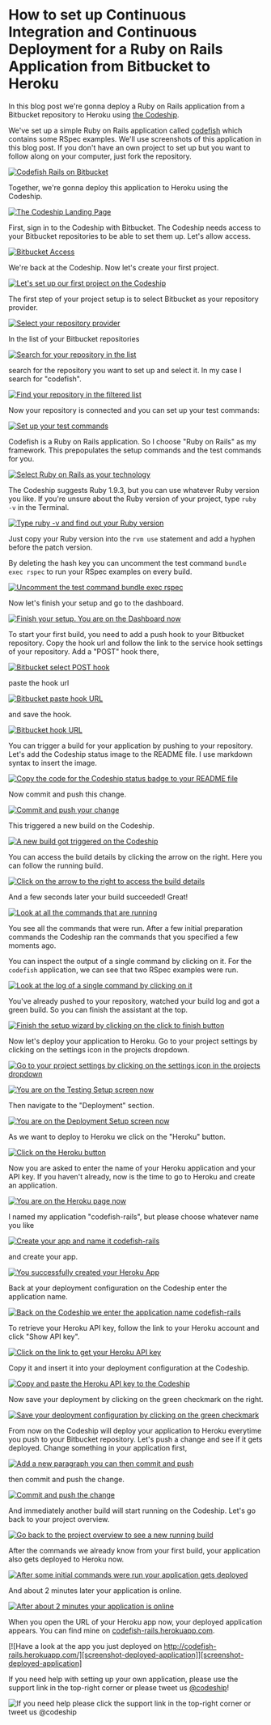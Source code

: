 How to set up Continuous Integration and Continuous Deployment for a Ruby on Rails Application from Bitbucket to Heroku
======================

In this blog post we're gonna deploy a Ruby on Rails application from a Bitbucket repository to Heroku using [the Codeship][codeship].

We've set up a simple Ruby on Rails application called [codefish][codefish-rails] which contains some RSpec examples. We'll use screenshots of this application in this blog post. If you don't have an own project to set up but you want to follow along on your computer, just fork the repository.

[![Codefish Rails on Bitbucket][screenshot-codefish-rails]][screenshot-codefish-rails]

Together, we're gonna deploy this application to Heroku using the Codeship.

[![The Codeship Landing Page][screenshot-codefish-landingpage]][screenshot-codefish-landingpage]

First, sign in to the Codeship with Bitbucket. The Codeship needs access to your Bitbucket repositories to be able to set them up. Let's allow access.

[![Bitbucket Access][screenshot-github-oauth]][screenshot-github-oauth]

We're back at the Codeship. Now let's create your first project.

[![Let's set up our first project on the Codeship][screenshot-codeship-welcome]][screenshot-codeship-welcome]

The first step of your project setup is to select Bitbucket as your repository provider.

[![Select your repository provider][screenshot-repo-provider-selection]][screenshot-repo-provider-selection]

In the list of your Bitbucket repositories

[![Search for your repository in the list][screenshot-repo-selection]][screenshot-repo-selection]

search for the repository you want to set up and select it. In my case I search for "codefish".

[![Find your repository in the filtered list][screenshot-repo-selection-filtered]][screenshot-repo-selection-filtered]

Now your repository is connected and you can set up your test commands:

[![Set up your test commands][screenshot-codeship-technology]][screenshot-codeship-technology]

Codefish is a Ruby on Rails application. So I choose "Ruby on Rails" as my framework. This prepopulates the setup commands and the test commands for you.

[![Select Ruby on Rails as your technology][screenshot-codeship-technology-rails]][screenshot-codeship-technology-rails]

The Codeship suggests Ruby 1.9.3, but you can use whatever Ruby version you like. If you're unsure about the Ruby version of your project, type `ruby -v` in the Terminal.

[![Type ruby -v and find out your Ruby version][screenshot-ruby-version]][screenshot-ruby-version]

Just copy your Ruby version into the `rvm use` statement and add a hyphen before the patch version.

By deleting the hash key you can uncomment the test command `bundle exec rspec` to run your RSpec examples on every build.

[![Uncomment the test command `bundle exec rspec`][screenshot-test-commands]][screenshot-test-commands]

Now let's finish your setup and go to the dashboard.

[![Finish your setup. You are on the Dashboard now][screenshot-codeship-dasboard]][screenshot-codeship-dasboard]

To start your first build, you need to add a push hook to your Bitbucket repository. Copy the hook url and follow the link to the service hook settings of your repository. Add a "POST" hook there,

[![Bitbucket select POST hook][screenshot-select-post-hook]][screenshot-select-post-hook]

paste the hook url

[![Bitbucket paste hook URL][screenshot-paste-hook-url]][screenshot-paste-hook-url]

and save the hook.

[![Bitbucket hook URL][screenshot-hook-added]][screenshot-hook-added]

You can trigger a build for your application by pushing to your repository. Let's add the Codeship status image to the README file. I use markdown syntax to insert the image.

[![Copy the code for the Codeship status badge to your README file][screenshot-codeship-image]][screenshot-codeship-image]

Now commit and push this change.

[![Commit and push your change][screenshot-codeship-push]][screenshot-codeship-push]

This triggered a new build on the Codeship.

[![A new build got triggered on the Codeship][screenshot-first-build-running]][screenshot-first-build-running]

You can access the build details by clicking the arrow on the right. Here you can follow the running build.

[![Click on the arrow to the right to access the build details][screenshot-first-build-running-details]][screenshot-first-build-running-details]

And a few seconds later your build succeeded! Great!

[![Look at all the commands that are running][screenshot-first-build-finished]][screenshot-first-build-finished]

You see all the commands that were run. After a few initial preparation commands the Codeship ran the commands that you specified a few moments ago.

You can inspect the output of a single command by clicking on it. For the `codefish` application, we can see that two RSpec examples were run.

[![Look at the log of a single command by clicking on it][screenshot-build-log]][screenshot-build-log]

You've already pushed to your repository, watched your build log and got a green build. So you can finish the assistant at the top.

[![Finish the setup wizard by clicking on the click to finish button][screenshot-build-without-road-to-success]][screenshot-build-without-road-to-success]

Now let's deploy your application to Heroku. Go to your project settings by clicking on the settings icon in the projects dropdown.

[![Go to your project settings by clicking on the settings icon in the projects dropdown][screenshot-go-to-project-settings]][screenshot-go-to-project-settings]

[![You are on the Testing Setup screen now][screenshot-project-settings]][screenshot-project-settings]

Then navigate to the "Deployment" section.

[![You are on the Deployment Setup screen now][screenshot-deployment-settings]][screenshot-deployment-settings]

As we want to deploy to Heroku we click on the "Heroku" button.

[![Click on the Heroku button][screenshot-new-heroku-deployment]][screenshot-new-heroku-deployment]

Now you are asked to enter the name of your Heroku application and your API key. If you haven't already, now is the time to go to Heroku and create an application.

[![You are on the Heroku page now][screenshot-heroku-apps]][screenshot-heroku-apps]

I named my application "codefish-rails", but please choose whatever name you like

[![Create your app and name it codefish-rails][screenshot-create-heroku-app]][screenshot-create-heroku-app]

and create your app.

[![You successfully created your Heroku App][screenshot-heroku-app-created]][screenshot-heroku-app-created]

Back at your deployment configuration on the Codeship enter the application name.

[![Back on the Codeship we enter the application name codefish-rails][screenshot-heroku-deployment-name]][screenshot-heroku-deployment-name]

To retrieve your Heroku API key, follow the link to your Heroku account and click "Show API key".

[![Click on the link to get your Heroku API key][screenshot-show-api-key]][screenshot-show-api-key]

Copy it and insert it into your deployment configuration at the Codeship.

[![Copy and paste the Heroku API key to the Codeship][screenshot-complete-heroku-deployment]][screenshot-complete-heroku-deployment]

Now save your deployment by clicking on the green checkmark on the right.

[![Save your deployment configuration by clicking on the green checkmark][screenshot-saved-heroku-deployment]][screenshot-saved-heroku-deployment]

From now on the Codeship will deploy your application to Heroku everytime you push to your Bitbucket repository. Let's push a change and see if it gets deployed. Change something in your application first,

[![Add a new paragraph you can then commit and push][screenshot-added-paragraph]][screenshot-added-paragraph]

then commit and push the change.

[![Commit and push the change][screenshot-commit-and-push-paragraph]][screenshot-commit-and-push-paragraph]

And immediately another build will start running on the Codeship. Let's go back to your project overview.

[![Go back to the project overview to see a new running build][screenshot-deploy-build-started]][screenshot-deploy-build-started]

After the commands we already know from your first build, your application also gets deployed to Heroku now.

[![After some initial commands were run your application gets deployed][screenshot-build-deployment]][screenshot-build-deployment]

And about 2 minutes later your application is online.

[![After about 2 minutes your application is online][screenshot-build-deployment-complete]][screenshot-build-deployment-complete]

When you open the URL of your Heroku app now, your deployed application appears. You can find mine on [codefish-rails.herokuapp.com][codefish-rails-live].

[![Have a look at the app you just deployed on http://codefish-rails.herokuapp.com/][screenshot-deployed-application]][screenshot-deployed-application]

If you need help with setting up your own application, please use the support link in the top-right corner or please tweet us [@codeship][codeship-twitter]!

![If you need help please click the support link in the top-right corner or tweet us @codeship][screenshot-build-deployment-complete]

 [codeship]: https://www.codeship.io/
 [codeship-twitter]: http://www.twitter.com/codeship
 [codefish-rails]: https://github.com/codeship-tutorials/codefish-rails
 [codefish-rails-live]: http://codefish-rails.herokuapp.com
 [screenshot-codefish-rails]: ../../../screenshots/bitbucket/rails/codefish-rails.png
 [screenshot-codefish-landingpage]: ../../../screenshots/codeship-landingpage.png
 [screenshot-github-oauth]: ../../../screenshots/bitbucket/oauth.png
 [screenshot-codeship-welcome]: ../../../screenshots/codeship-welcome.png
 [screenshot-repo-provider-selection]: ../../../screenshots/bitbucket/repo-provider-selection.png
 [screenshot-repo-selection]: ../../../screenshots/repo-selection.png
 [screenshot-repo-selection-filtered]: ../../../screenshots/rails/repo-selection-filtered.png
 [screenshot-codeship-technology]: ../../../screenshots/codeship-technology.png
 [screenshot-codeship-technology-rails]: ../../../screenshots/rails/codeship-technology.png
 [screenshot-ruby-version]: ../../../screenshots/rails/ruby-version.png
 [screenshot-test-commands]: ../../../screenshots/rails/test-commands.png
 [screenshot-codeship-dasboard]: ../../../screenshots/bitbucket/rails/codeship-dashboard.png
 [screenshot-codeship-image]: ../../../screenshots/rails/codeship-image.png
 [screenshot-codeship-push]: ../../../screenshots/bitbucket/rails/push.png
 [screenshot-first-build-running]: ../../../screenshots/rails/first-build-running.png
 [screenshot-first-build-running-details]: ../../../screenshots/bitbucket/rails/first-build-running-details.png
 [screenshot-first-build-finished]: ../../../screenshots/bitbucket/rails/first-build-finished.png
 [screenshot-build-log]: ../../../screenshots/bitbucket/rails/build-log.png
 [screenshot-build-without-road-to-success]: ../../../screenshots/bitbucket/rails/build-without-road-to-success.png
 [screenshot-go-to-project-settings]: ../../../screenshots/bitbucket/rails/go-to-project-settings.png
 [screenshot-project-settings]: ../../../screenshots/rails/project-settings.png
 [screenshot-deployment-settings]: ../../../screenshots/rails/deployment-settings.png
 [screenshot-new-heroku-deployment]: ../../../screenshots/rails/heroku/new-deployment.png
 [screenshot-heroku-apps]: ../../../screenshots/heroku/heroku-apps.png
 [screenshot-create-heroku-app]: ../../../screenshots/heroku/create-heroku-app.png
 [screenshot-heroku-app-created]: ../../../screenshots/heroku/heroku-app-created.png
 [screenshot-heroku-deployment-name]: ../../../screenshots/rails/heroku/heroku-deployment-name.png
 [screenshot-show-api-key]: ../../../screenshots/heroku/show-api-key.png
 [screenshot-complete-heroku-deployment]: ../../../screenshots/rails/heroku/complete-deployment.png
 [screenshot-saved-heroku-deployment]: ../../../screenshots/rails/heroku/saved-deployment.png
 [screenshot-added-paragraph]: ../../../screenshots/rails/added-paragraph.png
 [screenshot-commit-and-push-paragraph]: ../../../screenshots/bitbucket/rails/commit-and-push-paragraph.png
 [screenshot-deploy-build-started]: ../../../screenshots/rails/deploy-build-started.png
 [screenshot-build-deployment]: ../../../screenshots/rails/heroku/build-deployment.png
 [screenshot-build-deployment-complete]: ../../../screenshots/rails/heroku/build-deployment-complete.png
 [screenshot-deployed-application]: ../../../screenshots/rails/heroku/deployed-application.png
 [screenshot-select-post-hook]: ../../../screenshots/bitbucket/rails/select-post-hook.png
 [screenshot-paste-hook-url]: ../../../screenshots/bitbucket/rails/paste-hook-url.png
 [screenshot-hook-added]: ../../../screenshots/bitbucket/rails/hook-added.png
